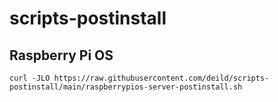 # scripts-postinstall

## Raspberry Pi OS

`curl -JLO https://raw.githubusercontent.com/deild/scripts-postinstall/main/raspberrypios-server-postinstall.sh`